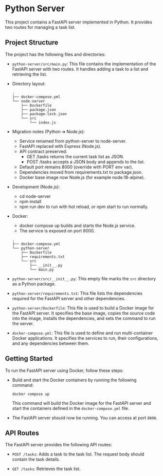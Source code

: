 # Python Server

This project contains a FastAPI server implemented in Python. It provides two routes for managing a task list.

## Project Structure

The project has the following files and directories:

- `python-server/src/main.py`: This file contains the implementation of the FastAPI server with two routes. It handles adding a task to a list and retrieving the list.
- Directory layout:

  ```text
  .
  ├── docker-compose.yml
  └── node-server
      ├── Dockerfile
      ├── package.json
      ├── package-lock.json
      └── src
          └── index.js
  ```

- Migration notes (Python ➜ Node.js):
  - Service renamed from python-server to node-server.
  - FastAPI replaced with Express (Node.js).
  - API contract preserved:
    - GET /tasks returns the current task list as JSON.
    - POST /tasks accepts a JSON body and appends to the list.
  - Default port remains 8000 (override with PORT env var).
  - Dependencies moved from requirements.txt to package.json.
  - Docker base image now Node.js (for example node:18-alpine).

- Development (Node.js):
  - cd node-server
  - npm install
  - npm run dev to run with hot reload, or npm start to run normally.

- Docker:
  - docker compose up builds and starts the Node.js service.
  - The service is exposed on port 8000.
  ```text
  .
  ├── docker-compose.yml
  └── python-server
      ├── Dockerfile
      ├── requirements.txt
      └── src
          ├── __init__.py
          └── main.py
  ```

- `python-server/src/__init__.py`: This empty file marks the `src` directory as a Python package.

- `python-server/requirements.txt`: This file lists the dependencies required for the FastAPI server and other dependencies.

- `python-server/Dockerfile`: This file is used to build a Docker image for the FastAPI server. It specifies the base image, copies the source code into the image, installs the dependencies, and sets the command to run the server.

- `docker-compose.yml`: This file is used to define and run multi-container Docker applications. It specifies the services to run, their configurations, and any dependencies between them.

## Getting Started

To run the FastAPI server using Docker, follow these steps:

- Build and start the Docker containers by running the following command:

  ```shell
  docker compose up
  ```

  This command will build the Docker image for the FastAPI server and start the containers defined in the `docker-compose.yml` file.

- The FastAPI server should now be running. You can access at port `8000`.

## API Routes

The FastAPI server provides the following API routes:

- `POST /tasks`: Adds a task to the task list. The request body should contain the task details.

- `GET /tasks`: Retrieves the task list.
